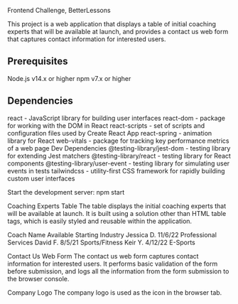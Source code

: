 Frontend Challenge, BetterLessons

This project is a web application that displays a table of initial coaching experts that will be available at launch, and provides a contact us web form that captures contact information for interested users.

## Prerequisites

Node.js v14.x or higher
npm v7.x or higher

## Dependencies

react - JavaScript library for building user interfaces
react-dom - package for working with the DOM in React
react-scripts - set of scripts and configuration files used by Create React App
react-spring - animation library for React
web-vitals - package for tracking key performance metrics of a web page
Dev Dependencies
@testing-library/jest-dom - testing library for extending Jest matchers
@testing-library/react - testing library for React components
@testing-library/user-event - testing library for simulating user events in tests
tailwindcss - utility-first CSS framework for rapidly building custom user interfaces

Start the development server: npm start

Coaching Experts Table
The table displays the initial coaching experts that will be available at launch. It is built using a solution other than HTML table tags, which is easily styled and reusable within the application.

Coach Name Available Starting Industry
Jessica D. 11/6/22 Professional Services
David F. 8/5/21 Sports/Fitness
Keir Y. 4/12/22 E-Sports

Contact Us Web Form
The contact us web form captures contact information for interested users. It performs basic validation of the form before submission, and logs all the information from the form submission to the browser console.

Company Logo
The company logo is used as the icon in the browser tab.
